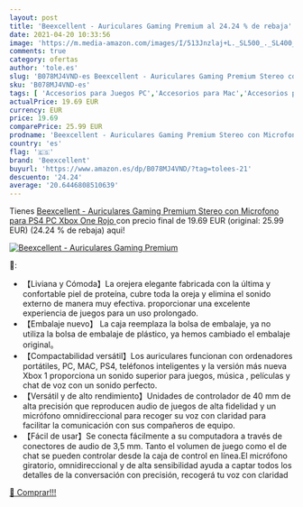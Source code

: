 ```yaml
---
layout: post
title: 'Beexcellent - Auriculares Gaming Premium al 24.24 % de rebaja'
date: 2021-04-20 10:33:56
image: 'https://m.media-amazon.com/images/I/513Jnzlaj+L._SL500_._SL400_.jpg'
comments: true
category: ofertas
author: 'tole.es'
slug: 'B078MJ4VND-es Beexcellent - Auriculares Gaming Premium Stereo con...'
sku: 'B078MJ4VND-es'
tags: [ 'Accesorios para Juegos PC','Accesorios para Mac','Accesorios para PlayStation 4','Accesorios para Xbox One','Auriculares gaming con micrófono para PlayStation 4','Auriculares gaming para Mac','Auriculares gaming para PC','Auriculares gaming para Xbox One','Hardware y juegos para PlayStation 4','Hardware y juegos para Xbox One','Juegos y Accesorios para Mac','Juegos y Accesorios para PC','Sistemas precursores y micro consolas','Videojuegos','beexcellent','ps4','xbox', ]
actualPrice: 19.69 EUR
currency: EUR
price: 19.69
comparePrice: 25.99 EUR
prodname: 'Beexcellent - Auriculares Gaming Premium Stereo con Microfono para PS4 PC Xbox One  Rojo '
country: 'es'
flag: '🇪🇸'
brand: 'Beexcellent'
buyurl: 'https://www.amazon.es/dp/B078MJ4VND/?tag=tolees-21'
descuento: '24.24'
average: '20.6446808510639'
---
```


Tienes [Beexcellent - Auriculares Gaming Premium Stereo con Microfono para PS4 PC Xbox One  Rojo ](https://www.amazon.es/dp/B078MJ4VND/?tag=tolees-21) con precio final de  19.69 EUR (original: 25.99 EUR) (24.24 %  de rebaja) aqui!

[![Beexcellent - Auriculares Gaming Premium](https://m.media-amazon.com/images/I/513Jnzlaj+L._SL500_._SL400_.jpg)](https://www.amazon.es/dp/B078MJ4VND/?tag=tolees-21)

🔎:

- 【Liviana y Cómoda】La orejera elegante fabricada con la última y confortable piel de proteína, cubre toda la oreja y elimina el sonido externo de manera muy efectiva. proporcionar una excelente experiencia de juegos para un uso prolongado.
- 【Embalaje nuevo】 La caja reemplaza la bolsa de embalaje, ya no utiliza la bolsa de embalaje de plástico, ya hemos cambiado el embalaje original。
- 【Compactabilidad versátil】Los auriculares funcionan con ordenadores portátiles, PC, MAC, PS4, teléfonos inteligentes y la versión más nueva Xbox 1 proporciona un sonido superior para juegos, música , películas y chat de voz con un sonido perfecto.
- 【Versátil y de alto rendimiento】Unidades de controlador de 40 mm de alta precisión que reproducen audio de juegos de alta fidelidad y un micrófono omnidireccional para recoger su voz con claridad para facilitar la comunicación con sus compañeros de equipo.
- 【Fácil de usar】Se conecta fácilmente a su computadora a través de conectores de audio de 3,5 mm. Tanto el volumen de juego como el de chat se pueden controlar desde la caja de control en línea.El micrófono giratorio, omnidireccional y de alta sensibilidad ayuda a captar todos los detalles de la conversación con precisión, recogerá tu voz con claridad

[🛒 Comprar!!!](https://www.amazon.es/dp/B078MJ4VND/?tag=tolees-21)
